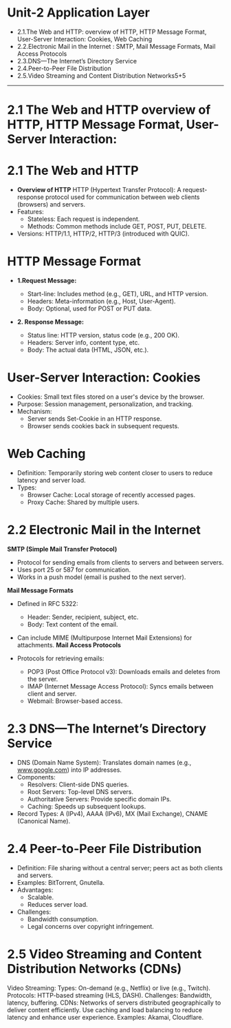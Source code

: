 # Unit-2 Application Layer
* 2.1.The Web and HTTP: overview of HTTP, HTTP Message Format, User-Server Interaction: Cookies, Web Caching
* 2.2.Electronic Mail in the Internet : SMTP, Mail Message Formats, Mail Access Protocols
* 2.3.DNS—The Internet’s Directory Service
* 2.4.Peer-to-Peer File Distribution
* 2.5.Video Streaming and Content Distribution Networks5+5


<hr> 

# 2.1 The Web and HTTP overview of HTTP, HTTP Message Format, User-Server Interaction:



# 2.1 The Web and HTTP
* <b>Overview of HTTP</b>
HTTP (Hypertext Transfer Protocol): A request-response protocol used for communication between web clients (browsers) and servers. 
* Features:
    * Stateless: Each request is independent.
    * Methods: Common methods include GET, POST, PUT, DELETE.
* Versions: HTTP/1.1, HTTP/2, HTTP/3 (introduced with QUIC).

# HTTP Message Format
* <b> 1.Request Message:</b>
    * Start-line: Includes method (e.g., GET), URL, and HTTP version.
    * Headers: Meta-information (e.g., Host, User-Agent).
    * Body: Optional, used for POST or PUT data.

* <b> 2. Response Message:</b>
    * Status line: HTTP version, status code (e.g., 200 OK).
    * Headers: Server info, content type, etc.
    * Body: The actual data (HTML, JSON, etc.).

# User-Server Interaction: Cookies
* Cookies: Small text files stored on a user's device by the browser.
* Purpose: Session management, personalization, and tracking.
* Mechanism:
    * Server sends Set-Cookie in an HTTP response.
    * Browser sends cookies back in subsequent requests.

# Web Caching
* Definition: Temporarily storing web content closer to users to reduce latency and server load.
* Types:
    * Browser Cache: Local storage of recently accessed pages.
    * Proxy Cache: Shared by multiple users.


# 2.2 Electronic Mail in the Internet
<b>SMTP (Simple Mail Transfer Protocol)</b>

* Protocol for sending emails from clients to servers and between servers.
* Uses port 25 or 587 for communication.
* Works in a push model (email is pushed to the next server).

<b>Mail Message Formats</b>

* Defined in RFC 5322:
    * Header: Sender, recipient, subject, etc.
    * Body: Text content of the email.
* Can include MIME (Multipurpose Internet Mail Extensions) for attachments.
<b>Mail Access Protocols</b>

* Protocols for retrieving emails:
    * POP3 (Post Office Protocol v3): Downloads emails and deletes from the server.
    * IMAP (Internet Message Access Protocol): Syncs emails between client and server.
    * Webmail: Browser-based access.


# 2.3 DNS—The Internet’s Directory Service
* DNS (Domain Name System): Translates domain names (e.g., www.google.com) into IP addresses.
* Components:
    * Resolvers: Client-side DNS queries.
    * Root Servers: Top-level DNS servers.
    * Authoritative Servers: Provide specific domain IPs.
    * Caching: Speeds up subsequent lookups.
* Record Types: A (IPv4), AAAA (IPv6), MX (Mail Exchange), CNAME (Canonical Name).


# 2.4 Peer-to-Peer File Distribution
* Definition: File sharing without a central server; peers act as both clients and servers.
* Examples: BitTorrent, Gnutella.
* Advantages:
    * Scalable.
    * Reduces server load.
* Challenges:
    * Bandwidth consumption.
    * Legal concerns over copyright infringement.


# 2.5 Video Streaming and Content Distribution Networks (CDNs)
Video Streaming:
Types: On-demand (e.g., Netflix) or live (e.g., Twitch).
Protocols: HTTP-based streaming (HLS, DASH).
Challenges: Bandwidth, latency, buffering.
CDNs:
Networks of servers distributed geographically to deliver content efficiently.
Use caching and load balancing to reduce latency and enhance user experience.
Examples: Akamai, Cloudflare.

